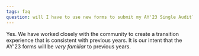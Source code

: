 ```yaml
---
tags: faq
question: will I have to use new forms to submit my AY'23 Single Audit?
---
```


Yes. We have worked closely with the community to create a transition experience that is consistent with previous years. It is our intent that the AY'23 forms will be *very familiar* to previous years.